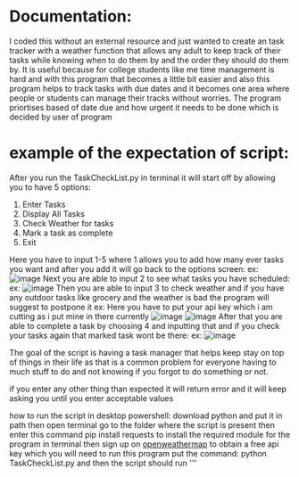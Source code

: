 # Documentation:

I coded this without an external resource and just wanted to create an task tracker with a weather function
that allows any adult to keep track of their tasks while knowing when to do
them by and the order they should do them by. It is useful because for college students
like me time management is hard and with this program that becomes a little bit easier
and also this program helps to track tasks with due dates and it becomes one 
area where people or students can manage their tracks without worries. The program
priortises based of date due and how urgent it needs to be done which is decided by user of program

# example of the expectation of script:

After you run the TaskCheckList.py in terminal it will start off by allowing you to have 5 options: 
1. Enter Tasks
2. Display All Tasks
3. Check Weather for tasks
4. Mark a task as complete
5. Exit

Here you have to input 1-5 where 1 allows you to add how many ever tasks you want and after you add it will go back to the options screen:
ex:
![image](https://github.com/subrama2/it3038c-scripts/assets/84252650/779887d4-1832-450a-b2e2-40dc018291ac)
Next you are able to input 2 to see what tasks you have scheduled:
ex:
![image](https://github.com/subrama2/it3038c-scripts/assets/84252650/2705704d-b750-47db-a600-153cbedf2e37)
Then you are able to input 3 to check weather and if you have any outdoor tasks like grocery and the weather is bad the program will suggest to postpone it
ex: Here you have to put your api key which i am cutting as i put mine in there currently
![image](https://github.com/subrama2/it3038c-scripts/assets/84252650/f7434dae-af0b-45af-b56b-548c1bbf4f24)
![image](https://github.com/subrama2/it3038c-scripts/assets/84252650/a70c2bf9-72fe-4826-92ed-c9b42be22803)
After that you are able to complete a task by choosing 4 and inputting that and if you check your tasks again that marked task wont be there:
ex:
![image](https://github.com/subrama2/it3038c-scripts/assets/84252650/274743b2-5a4c-4703-b2ac-6c32297223cc)



The goal of the script is having a task manager that helps keep stay on top of things in their life as that is a common problem for everyone having to much stuff to do and not knowing if you
forgot to do something or not.


if you enter any other thing than expected it will return error and it will keep asking you until you enter acceptable values

how to run the script in desktop powershell:
download python and put it in path
then open terminal
go to the folder where the script is present
then enter this command pip install requests 
to install the required module for the program in terminal
then sign up on [openweathermap](https://home.openweathermap.org/)
to obtain a free api key which you will need to run this program
put the command: python TaskCheckList.py
and then the script should run
'''
